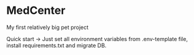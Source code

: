 # MedCenter
My first relatively big pet project

Quick start ->
Just set all environment variables from .env-template file, install requirements.txt and migrate DB. 
